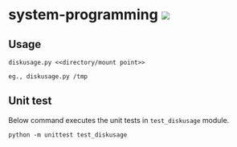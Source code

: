 # system-programming [<img src="https://travis-ci.org/saravanakumar-periyasamy/system-programming.svg?branch=master">](https://travis-ci.org/saravanakumar-periyasamy/system-programming)

## Usage

```diskusage.py <<directory/mount point>>```

```eg., diskusage.py /tmp```
   
## Unit test
   
Below command executes the unit tests in `test_diskusage` module.

```python -m unittest test_diskusage```
   